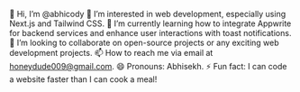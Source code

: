 👋 Hi, I’m @abhicody
👀 I’m interested in web development, especially using Next.js and Tailwind CSS.
🌱 I’m currently learning how to integrate Appwrite for backend services and enhance user interactions with toast notifications.
💞️ I’m looking to collaborate on open-source projects or any exciting web development projects.
📫 How to reach me via email at honeydude009@gmail.com.
😄 Pronouns: Abhisekh.
⚡ Fun fact: I can code a website faster than I can cook a meal!

<!---
abhicody/abhicody is a ✨ special ✨ repository because its `README.md` (this file) appears on your GitHub profile.
You can click the Preview link to take a look at your changes.
--->

